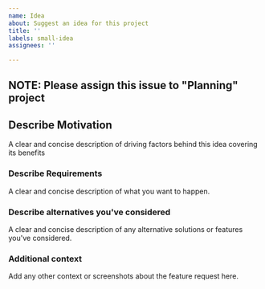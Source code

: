 ```yaml
---
name: Idea
about: Suggest an idea for this project
title: ''
labels: small-idea
assignees: ''

---
```


## NOTE: Please assign this issue to "Planning" project 

## Describe Motivation
A clear and concise description of driving factors behind this idea covering its benefits

### Describe Requirements
A clear and concise description of what you want to happen.

### Describe alternatives you've considered
A clear and concise description of any alternative solutions or features you've considered.

### Additional context
Add any other context or screenshots about the feature request here.
